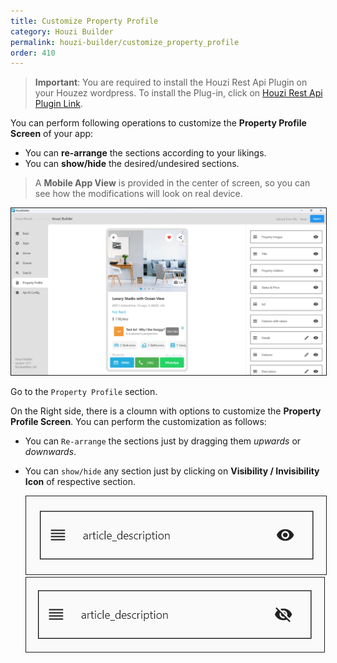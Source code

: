 ```yaml
---
title: Customize Property Profile
category: Houzi Builder
permalink: houzi-builder/customize_property_profile
order: 410
---
```


> **Important**: You are required to install the Houzi Rest Api Plugin on your Houzez wordpress. To install the Plug-in, click on [Houzi Rest Api Plugin Link](https://github.com/booleanbites/houzi-rest-api).

You can perform following operations to customize the **Property Profile Screen** of your app: 
* You can **re-arrange** the sections according to your likings.
* You can **show/hide** the desired/undesired sections.

> A **Mobile App View** is provided in the center of screen, so you can see how the modifications will look on real device.  

<img src="../../images/property-profile-screenshot.png" alt="property-profile-screenshot" title="property-profile-screenshot" border= "1px solid"/>

Go to the `Property Profile` section.

On the Right side, there is a cloumn with options to customize the **Property Profile Screen**. You can perform the customization as follows:
* You can `Re-arrange` the sections just by dragging them *upwards* or *downwards*.
* You can `show/hide` any section just by clicking on **Visibility / Invisibility Icon** of respective section.  
    
    <img src="../../images/property-profile-list-tile-screenshot.png" alt="property-profile-list-tile-screenshot" title="property-profile-list-tile-screenshot" border= "1px solid"/>
    <img src="../../images/property-profile-hide-list-tile-screenshot.png" alt="property-profile-hide-list-tile-screenshot" title="property-profile-hide-list-tile-screenshot" border= "1px solid"/>
